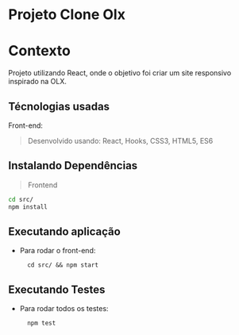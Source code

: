 # Projeto Clone Olx

# Contexto

Projeto utilizando React, onde o objetivo foi criar um site responsivo inspirado na OLX.

## Técnologias usadas

Front-end:
> Desenvolvido usando: React, Hooks, CSS3, HTML5, ES6

## Instalando Dependências

> Frontend
```bash
cd src/
npm install
``` 
## Executando aplicação

* Para rodar o front-end:

  ```
    cd src/ && npm start
  ```

## Executando Testes

* Para rodar todos os testes:

  ```
    npm test
  ```
